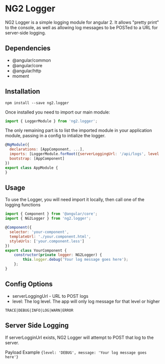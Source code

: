 # NG2 Logger

NG2 Logger is a simple logging module for angular 2. It allows "pretty print" to the console, as well as allowing log messages to be POSTed to a URL for server-side logging.

## Dependencies
 * @angular/common
 * @angular/core
 * @angular/http
 * moment

## Installation
```shell
npm install --save ng2.logger
```

Once installed you need to import our main module:
```js
import { LoggerModule } from 'ng2.logger';
```

The only remaining part is to list the imported module in your application module, passing in a config to intialize the logger.

```js
@NgModule({
  declarations: [AppComponent, ...],
  imports: [LoggerModule.forRoot({serverLoggingUrl: '/api/logs', level: 'DEBUG'}), ...],
  bootstrap: [AppComponent]
})
export class AppModule {
}
```

## Usage

To use the Logger, you will need import it locally, then call one of the logging functions

```js
import { Component } from '@angular/core';
import { NG2Logger } from 'ng2.logger';

@Component({
  selector: 'your-component',
  templateUrl: './your.component.html',
  styleUrls: ['your.component.less']
})
export class YourComponent {
    constructor(private logger: NG2Logger) {
        this.logger.debug('Your log message goes here');
    };
}

```


## Config Options

 * serverLoggingUrl - URL to POST logs
 * level: The log level. The app will only log message for that level or higher
```
TRACE|DEBUG|INFO|LOG|WARN|ERROR
```


## Server Side Logging

If serverLogginUrl exists, NG2 Logger will attempt to POST that log to the server.

Payload Example
```{level: 'DEBUG', message: 'Your log message goes here'}```
